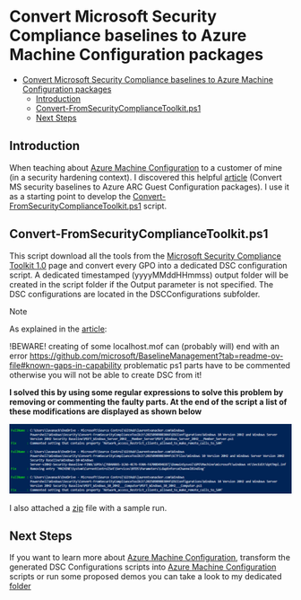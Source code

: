 # Convert Microsoft Security Compliance baselines to Azure Machine Configuration packages

- [Convert Microsoft Security Compliance baselines to Azure Machine Configuration packages](#convert-microsoft-security-compliance-baselines-to-azure-machine-configuration-packages)
  - [Introduction](#introduction)
  - [Convert-FromSecurityComplianceToolkit.ps1](#convert-fromsecuritycompliancetoolkitps1)
  - [Next Steps](#next-steps)
  

## Introduction

When teaching about [Azure Machine Configuration](https://learn.microsoft.com/en-us/azure/governance/machine-configuration/) to a customer of mine (in a security hardening context). I discovered this helpful [article](https://doitpshway.com/convert-ms-security-baselines-to-azure-arc-guest-configuration-packages) (Convert MS security baselines to Azure ARC Guest Configuration packages). I use it as a starting point to develop the [Convert-FromSecurityComplianceToolkit.ps1](Convert-FromSecurityComplianceToolkit.ps1) script.

## Convert-FromSecurityComplianceToolkit.ps1
This script download all the tools from the [Microsoft Security Compliance Toolkit 1.0](https://www.microsoft.com/en-us/download/details.aspx?id=55319) page and convert every GPO into a dedicated DSC configuration script. A dedicated timestamped (yyyyMMddHHmmss) output folder will be created in the script folder if the Output parameter is not specified. The DSC configurations are located in the DSCConfigurations subfolder. 

> [!Note]
> As explained in the [article](https://doitpshway.com/convert-ms-security-baselines-to-azure-arc-guest-configuration-packages):
> 
> !BEWARE! creating of some localhost.mof can (probably will) end with an error https://github.com/microsoft/BaselineManagement?tab=readme-ov-file#known-gaps-in-capability
> problematic ps1 parts have to be commented otherwise you will not be able to create DSC from it!
> 
> **I solved this by using some regular expressions to solve this problem by removing or commenting the faulty parts. At the end of the script a list of these modifications are displayed as shown below**
>
> ![Auto Fixes](docs/autofixes.jpg)
>
> I also attached a [zip](20250909083044.zip) file with a sample run.

## Next Steps
If you want to learn more about [Azure Machine Configuration](https://learn.microsoft.com/en-us/azure/governance/machine-configuration/),  transform the generated DSC Configurations scripts into [Azure Machine Configuration](https://learn.microsoft.com/en-us/azure/governance/machine-configuration/) scripts or run some proposed demos you can take a look to my dedicated [folder](https://github.com/lavanack/laurentvanacker.com/tree/master/Azure/Desired%20State%20Configuration/Azure%20Machine%20Configuration)
